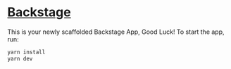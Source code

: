 # [Backstage](https://backstage.io)
This is your newly scaffolded Backstage App, Good Luck!
To start the app, run:

```sh
yarn install
yarn dev
```
